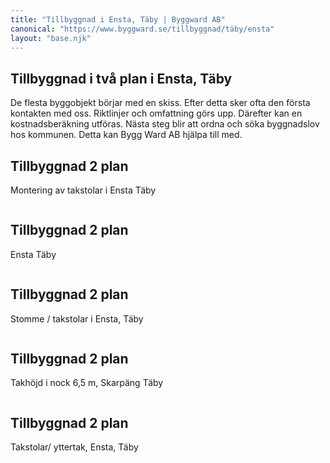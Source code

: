 ```yaml
---
title: "Tillbyggnad i Ensta, Täby | Byggward AB"
canonical: "https://www.byggward.se/tillbyggnad/täby/ensta"
layout: "base.njk"
---
```


<section>
  <h1>Tillbyggnad i två plan i Ensta, Täby</h1>
  <p>
    De flesta byggobjekt börjar med en skiss. Efter detta sker ofta den
    första kontakten med oss. Riktlinjer och omfattning görs upp. Därefter
    kan en kostnadsberäkning utföras. Nästa steg blir att ordna och söka
    byggnadslov hos kommunen. Detta kan Bygg Ward AB hjälpa till med.
  </p>
  </section>
  <section class="split-section split-reverse">
    <div>
      <h2>Tillbyggnad 2 plan</h2>
      <p>Montering av takstolar i Ensta Täby</p>
    </div>
    <div>
      <img src="/images/gallery/41.png" alt="">
    </div>
  </section>

  <section class="split-section">
    <div>
      <h2>Tillbyggnad 2 plan</h2>
      <p>Ensta Täby</p>
    </div>
    <div>
      <img src="/images/gallery/42.png" alt="">
    </div>
  </section>

  <section class="split-section split-reverse">
    <div>
      <h2>Tillbyggnad 2 plan</h2>
      <p>Stomme / takstolar i Ensta, Täby</p>
    </div>
    <div>
      <img src="/images/gallery/43.png" alt="">
    </div>
  </section>

  <section class="split-section">
    <div>
      <h2>Tillbyggnad 2 plan</h2>
      <p>Takhöjd i nock 6,5 m, Skarpäng Täby</p>
    </div>
    <div>
      <img src="/images/gallery/44.png" alt="">
    </div>
  </section>

  <section class="split-section split-reverse">
    <div>
      <h2>Tillbyggnad 2 plan</h2>
      <p>Takstolar/ yttertak, Ensta, Täby</p>
    </div>
    <div>
      <img src="/images/gallery/45.png" alt="">
    </div>
  </section>
